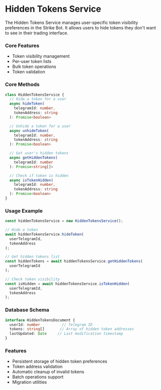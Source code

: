 # Hidden Tokens Service

The Hidden Tokens Service manages user-specific token visibility preferences in the Strike Bot. It allows users to hide tokens they don't want to see in their trading interface.

### Core Features

* Token visibility management
* Per-user token lists
* Bulk token operations
* Token validation

### Core Methods

```typescript
class HiddenTokensService {
  // Hide a token for a user
  async hideToken(
    telegramId: number,
    tokenAddress: string
  ): Promise<boolean>

  // Unhide a token for a user
  async unhideToken(
    telegramId: number,
    tokenAddress: string
  ): Promise<boolean>

  // Get user's hidden tokens
  async getHiddenTokens(
    telegramId: number
  ): Promise<string[]>

  // Check if token is hidden
  async isTokenHidden(
    telegramId: number,
    tokenAddress: string
  ): Promise<boolean>
}
```

### Usage Example

```typescript
const hiddenTokensService = new HiddenTokensService();

// Hide a token
await hiddenTokensService.hideToken(
  userTelegramId,
  tokenAddress
);

// Get hidden tokens list
const hiddenTokens = await hiddenTokensService.getHiddenTokens(
  userTelegramId
);

// Check token visibility
const isHidden = await hiddenTokensService.isTokenHidden(
  userTelegramId,
  tokenAddress
);
```

### Database Schema

```typescript
interface HiddenTokensDocument {
  userId: number          // Telegram ID
  tokens: string[]       // Array of hidden token addresses
  lastUpdated: Date     // Last modification timestamp
}
```

### Features

* Persistent storage of hidden token preferences
* Token address validation
* Automatic cleanup of invalid tokens
* Batch operations support
* Migration utilities
